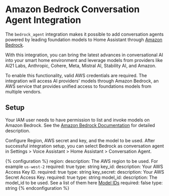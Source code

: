 # Amazon Bedrock Conversation Agent Integration

The `bedrock_agent` integration makes it possible to add conversation agents powered by leading foundation models to Home Assistant through [Amazon Bedrock](https://aws.amazon.com/bedrock).

With this integration, you can bring the latest advances in conversational AI into your smart home environment and leverage models from providers like AI21 Labs, Anthropic, Cohere, Meta, Mistral AI, Stability AI, and Amazon.

To enable this functionality, valid AWS credentials are required. The integration will access AI providers' models through Amazon Bedrock, an AWS service that provides unified access to foundations models from multiple vendors.

## Setup

Your IAM user needs to have permission to list and invoke models on Amazon Bedrock. See the [Amazon Bedrock Documentation](https://docs.aws.amazon.com/bedrock/latest/userguide/security-iam.html) for detailed description.

Configure Region, AWS secret and key, and the model to be used. After successful integration setup, you can select Bedrock as conversation agent in Settings > Voice Assistant > Home Assistant > Conversation Agent.

{% configuration %}
region:
  description: The AWS region to be used. For example `us-west-2`
  required: true
  type: string
key_id:
  description: Your AWS Access Key ID.
  required: true
  type: string
key_secret:
  description: Your AWS Secret Access Key.
  required: true
  type: string
model_id:
  description: The model_id to be used. See a list of them here [Model IDs](https://docs.aws.amazon.com/bedrock/latest/userguide/model-ids.html#model-ids-arns)
  required: false
  type: string
{% endconfiguration %}
